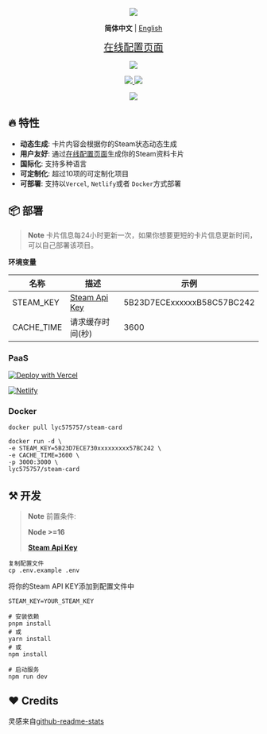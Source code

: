<p align="center">
  <img src="https://cdn.jsdelivr.net/gh/yuyinws/static@master/2022/10/upgit_20221022_1666452627.svg">
</p>
<p align='center'>
<b>简体中文</b> | <a href="https://github.com/yuyinws/steam-card/blob/master/README.md">English</a>
</p>


<p align="center">
<a href="https://card.yuy1n.io" style="font-size:20px">在线配置页面</a>
</p>
<p align="center">
  <a href="https://card.yuy1n.io">
		<img src="https://card.yuy1n.io/card/76561198028121353" />
   </a>
</p>

<p align="center">
<a href="https://card.yuy1n.io">
<img src="https://therealsujitk-vercel-badge.vercel.app/?app=steam-card"></img>
</a>
<a href="https://netlifycard.yuy1n.io/">
<img src="https://api.netlify.com/api/v1/badges/26879726-2f6e-49e2-8abe-550512e9095c/deploy-status"></img>
</a>
</p>

<p align="center">
<a href="https://hub.docker.com/r/lyc575757/steam-card">
<img src="https://img.shields.io/badge/docker-%230db7ed.svg?style=for-the-badge&logo=docker&logoColor=white"></img>
</a>
<p>


## 🔥 特性

- **动态生成**: 卡片内容会根据你的Steam状态动态生成
- **用户友好**: 通过[在线配置页面](https://card.yuy1n.io)生成你的Steam资料卡片
- **国际化**: 支持多种语言
- **可定制化**: 超过10项的可定制化项目
- **可部署**: 支持以`Vercel`, `Netlify`或者 `Docker`方式部署

## 📦 部署

> **Note** 
> 卡片信息每24小时更新一次，如果你想要更短的卡片信息更新时间，可以自己部署该项目。

**环境变量**

| 名称      | 描述 | 示例 |
| ----------- | ----------- | ----------- |
| STEAM_KEY      | [Steam Api Key](https://steamcommunity.com/dev/apikey) | 5B23D7ECExxxxxxB58C57BC242 |
| CACHE_TIME   | 请求缓存时间(秒)  | 3600 |

### PaaS

[![Deploy with Vercel](https://vercel.com/button)](https://vercel.com/new/clone?repository-url=https%3A%2F%2Fgithub.com%2Fyuyinws%2Fsteam-card&env=STEAM_KEY,CACHE_TIME)

[![Netlify](https://www.netlify.com/img/deploy/button.svg)](https://app.netlify.com/start/deploy?repository=https://github.com/yuyinws/steam-card)

### Docker

```shell
docker pull lyc575757/steam-card
```

```shell
docker run -d \
-e STEAM_KEY=5B23D7ECE730xxxxxxxxx57BC242 \
-e CACHE_TIME=3600 \
-p 3000:3000 \
lyc575757/steam-card
```

## ⚒️ 开发

> **Note** 
> 前置条件:
>
> **Node >=16**
>
> **[Steam Api Key](https://steamcommunity.com/dev/apikey)**

```shell
复制配置文件
cp .env.example .env
```

将你的Steam API KEY添加到配置文件中

```shell
STEAM_KEY=YOUR_STEAM_KEY
```

```shell
# 安装依赖
pnpm install
# 或
yarn install
# 或
npm install

# 启动服务
npm run dev
```

## ❤️ Credits
灵感来自[github-readme-stats](https://github.com/anuraghazra/github-readme-stats)
